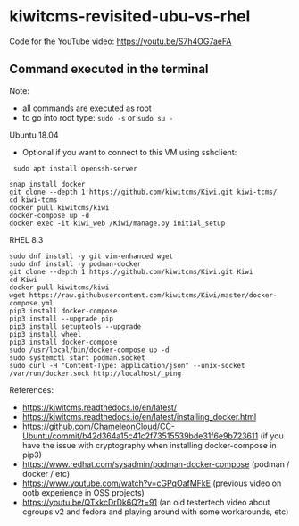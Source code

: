 # kiwitcms-revisited-ubu-vs-rhel
Code for the YouTube video: https://youtu.be/S7h4OG7aeFA

## Command executed in the terminal

Note: 
- all commands are executed as root 
- to go into root type: ```sudo -s``` or ```sudo su -```

Ubuntu 18.04
- Optional if you want to connect to this VM using sshclient:
```
 sudo apt install openssh-server
```
```
snap install docker
git clone --depth 1 https://github.com/kiwitcms/Kiwi.git kiwi-tcms/
cd kiwi-tcms
docker pull kiwitcms/kiwi
docker-compose up -d
docker exec -it kiwi_web /Kiwi/manage.py initial_setup

```
RHEL 8.3
```
sudo dnf install -y git vim-enhanced wget 
sudo dnf install -y podman-docker
git clone --depth 1 https://github.com/kiwitcms/Kiwi.git Kiwi
cd Kiwi
docker pull kiwitcms/kiwi
wget https://raw.githubusercontent.com/kiwitcms/Kiwi/master/docker-compose.yml
pip3 install docker-compose
pip3 install --upgrade pip
pip3 install setuptools --upgrade
pip3 install wheel
pip3 install docker-compose
sudo /usr/local/bin/docker-compose up -d
sudo systemctl start podman.socket
sudo curl -H "Content-Type: application/json" --unix-socket /var/run/docker.sock http://localhost/_ping
```

References:
- https://kiwitcms.readthedocs.io/en/latest/
- https://kiwitcms.readthedocs.io/en/latest/installing_docker.html
- https://github.com/ChameleonCloud/CC-Ubuntu/commit/b42d364a15c41c2f73515539bde31f6e9b723611 (if you have the issue with cryptography when installing docker-compose in pip3)
- https://www.redhat.com/sysadmin/podman-docker-compose (podman / docker / etc)
- https://www.youtube.com/watch?v=cGPqOafMFkE (previous video on ootb experience in OSS projects)
- https://youtu.be/QTkkcDrDk6Q?t=91 (an old testertech video about cgroups v2 and fedora and playing around with some workarounds, etc)


